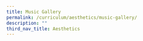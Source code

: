 ```yaml
---
title: Music Gallery
permalink: /curriculum/aesthetics/music-gallery/
description: ""
third_nav_title: Aesthetics
---
```

